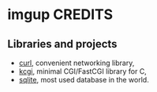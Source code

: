 imgup CREDITS
=============

Libraries and projects
----------------------

- [curl][], convenient networking library,
- [kcgi][], minimal CGI/FastCGI library for C,
- [sqlite][], most used database in the world.

[curl]: https://curl.haxx.se
[kcgi]: https://kristaps.bsd.lv/kcgi
[sqlite]: https://www.sqlite.org
